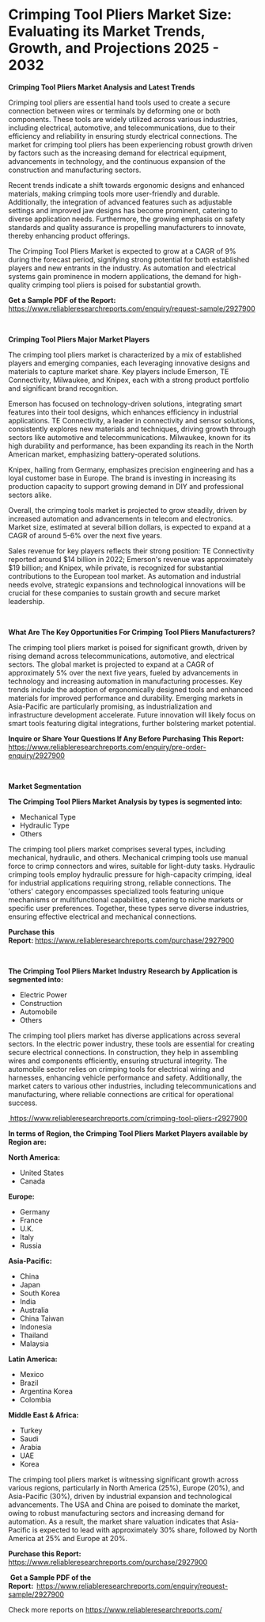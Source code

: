 <p><h1>Crimping Tool Pliers Market Size: Evaluating its Market Trends, Growth, and Projections 2025 - 2032</h1></p><p><strong>Crimping Tool Pliers Market Analysis and Latest Trends</strong></p>
<p><p>Crimping tool pliers are essential hand tools used to create a secure connection between wires or terminals by deforming one or both components. These tools are widely utilized across various industries, including electrical, automotive, and telecommunications, due to their efficiency and reliability in ensuring sturdy electrical connections. The market for crimping tool pliers has been experiencing robust growth driven by factors such as the increasing demand for electrical equipment, advancements in technology, and the continuous expansion of the construction and manufacturing sectors.</p><p>Recent trends indicate a shift towards ergonomic designs and enhanced materials, making crimping tools more user-friendly and durable. Additionally, the integration of advanced features such as adjustable settings and improved jaw designs has become prominent, catering to diverse application needs. Furthermore, the growing emphasis on safety standards and quality assurance is propelling manufacturers to innovate, thereby enhancing product offerings.</p><p>The Crimping Tool Pliers Market is expected to grow at a CAGR of 9% during the forecast period, signifying strong potential for both established players and new entrants in the industry. As automation and electrical systems gain prominence in modern applications, the demand for high-quality crimping tool pliers is poised for substantial growth.</p></p>
<p><strong>Get a Sample PDF of the Report:&nbsp;</strong> <a href="https://www.reliableresearchreports.com/enquiry/request-sample/2927900?utm_campaign=2290&utm_medium=2&utm_source=Github&utm_content=ia&utm_term=12032025&utm_id=crimping-tool-pliers">https://www.reliableresearchreports.com/enquiry/request-sample/2927900</a></p>
<p>&nbsp;</p>
<p><strong>Crimping Tool Pliers Major Market Players</strong></p>
<p><p>The crimping tool pliers market is characterized by a mix of established players and emerging companies, each leveraging innovative designs and materials to capture market share. Key players include Emerson, TE Connectivity, Milwaukee, and Knipex, each with a strong product portfolio and significant brand recognition. </p><p>Emerson has focused on technology-driven solutions, integrating smart features into their tool designs, which enhances efficiency in industrial applications. TE Connectivity, a leader in connectivity and sensor solutions, consistently explores new materials and techniques, driving growth through sectors like automotive and telecommunications. Milwaukee, known for its high durability and performance, has been expanding its reach in the North American market, emphasizing battery-operated solutions.</p><p>Knipex, hailing from Germany, emphasizes precision engineering and has a loyal customer base in Europe. The brand is investing in increasing its production capacity to support growing demand in DIY and professional sectors alike. </p><p>Overall, the crimping tools market is projected to grow steadily, driven by increased automation and advancements in telecom and electronics. Market size, estimated at several billion dollars, is expected to expand at a CAGR of around 5-6% over the next five years.</p><p>Sales revenue for key players reflects their strong position: TE Connectivity reported around $14 billion in 2022; Emerson's revenue was approximately $19 billion; and Knipex, while private, is recognized for substantial contributions to the European tool market. As automation and industrial needs evolve, strategic expansions and technological innovations will be crucial for these companies to sustain growth and secure market leadership.</p></p>
<p>&nbsp;</p>
<p><strong>What Are The Key Opportunities For Crimping Tool Pliers Manufacturers?</strong></p>
<p><p>The crimping tool pliers market is poised for significant growth, driven by rising demand across telecommunications, automotive, and electrical sectors. The global market is projected to expand at a CAGR of approximately 5% over the next five years, fueled by advancements in technology and increasing automation in manufacturing processes. Key trends include the adoption of ergonomically designed tools and enhanced materials for improved performance and durability. Emerging markets in Asia-Pacific are particularly promising, as industrialization and infrastructure development accelerate. Future innovation will likely focus on smart tools featuring digital integrations, further bolstering market potential.</p></p>
<p><strong>Inquire or Share Your Questions If Any Before Purchasing This Report:</strong> <a href="https://www.reliableresearchreports.com/enquiry/pre-order-enquiry/2927900?utm_campaign=2290&utm_medium=2&utm_source=Github&utm_content=ia&utm_term=12032025&utm_id=crimping-tool-pliers">https://www.reliableresearchreports.com/enquiry/pre-order-enquiry/2927900</a></p>
<p>&nbsp;</p>
<p><strong>Market Segmentation</strong></p>
<p><strong>The Crimping Tool Pliers Market Analysis by types is segmented into:</strong></p>
<p><ul><li>Mechanical Type</li><li>Hydraulic Type</li><li>Others</li></ul></p>
<p><p>The crimping tool pliers market comprises several types, including mechanical, hydraulic, and others. Mechanical crimping tools use manual force to crimp connectors and wires, suitable for light-duty tasks. Hydraulic crimping tools employ hydraulic pressure for high-capacity crimping, ideal for industrial applications requiring strong, reliable connections. The 'others' category encompasses specialized tools featuring unique mechanisms or multifunctional capabilities, catering to niche markets or specific user preferences. Together, these types serve diverse industries, ensuring effective electrical and mechanical connections.</p></p>
<p><strong>Purchase this Report:&nbsp;</strong><a href="https://www.reliableresearchreports.com/purchase/2927900?utm_campaign=2290&utm_medium=2&utm_source=Github&utm_content=ia&utm_term=12032025&utm_id=crimping-tool-pliers">https://www.reliableresearchreports.com/purchase/2927900</a></p>
<p>&nbsp;</p>
<p><strong>The Crimping Tool Pliers Market Industry Research by Application is segmented into:</strong></p>
<p><ul><li>Electric Power</li><li>Construction</li><li>Automobile</li><li>Others</li></ul></p>
<p><p>The crimping tool pliers market has diverse applications across several sectors. In the electric power industry, these tools are essential for creating secure electrical connections. In construction, they help in assembling wires and components efficiently, ensuring structural integrity. The automobile sector relies on crimping tools for electrical wiring and harnesses, enhancing vehicle performance and safety. Additionally, the market caters to various other industries, including telecommunications and manufacturing, where reliable connections are critical for operational success.</p></p>
<p><a href="https://www.reliableresearchreports.com/crimping-tool-pliers-r2927900?utm_campaign=2290&utm_medium=2&utm_source=Github&utm_content=ia&utm_term=12032025&utm_id=crimping-tool-pliers">&nbsp;https://www.reliableresearchreports.com/crimping-tool-pliers-r2927900</a></p>
<p><strong>In terms of Region, the Crimping Tool Pliers Market Players available by Region are:</strong></p>
<p>
    <p> <strong> North America: </strong>
        <ul>
            <li>United States</li>
            <li>Canada</li>
        </ul>
        </p> 
    <p> <strong> Europe: </strong>
        <ul>
            <li>Germany</li>
            <li>France</li>
            <li>U.K.</li>
            <li>Italy</li>
            <li>Russia</li>
        </ul>
        </p> 
    <p> <strong> Asia-Pacific: </strong>
        <ul>
            <li>China</li>
            <li>Japan</li>
            <li>South Korea</li>
            <li>India</li>
            <li>Australia</li>
            <li>China Taiwan</li>
            <li>Indonesia</li>
            <li>Thailand</li>
            <li>Malaysia</li>
        </ul>
        </p> 
    <p> <strong> Latin America: </strong>
        <ul>
            <li>Mexico</li>
            <li>Brazil</li>
            <li>Argentina Korea</li>
            <li>Colombia</li>
        </ul>
        </p> 
    <p> <strong> Middle East & Africa: </strong>
        <ul>
            <li>Turkey</li>
            <li>Saudi</li>
            <li>Arabia</li>
            <li>UAE</li>
            <li>Korea</li>
        </ul>
    </p>
    </p>
<p><p>The crimping tool pliers market is witnessing significant growth across various regions, particularly in North America (25%), Europe (20%), and Asia-Pacific (30%), driven by industrial expansion and technological advancements. The USA and China are poised to dominate the market, owing to robust manufacturing sectors and increasing demand for automation. As a result, the market share valuation indicates that Asia-Pacific is expected to lead with approximately 30% share, followed by North America at 25% and Europe at 20%.</p></p>
<p><strong>Purchase this Report: </strong><a href="https://www.reliableresearchreports.com/purchase/2927900?utm_campaign=2290&utm_medium=2&utm_source=Github&utm_content=ia&utm_term=12032025&utm_id=crimping-tool-pliers">https://www.reliableresearchreports.com/purchase/2927900</a></p>
<p>&nbsp;<strong>Get a Sample PDF of the Report:&nbsp;&nbsp;</strong><a href="https://www.reliableresearchreports.com/enquiry/request-sample/2927900?utm_campaign=2290&utm_medium=2&utm_source=Github&utm_content=ia&utm_term=12032025&utm_id=crimping-tool-pliers">https://www.reliableresearchreports.com/enquiry/request-sample/2927900</a></p>
<p><strong></strong></p>
<p>Check more reports on <a href="https://www.reliableresearchreports.com/?utm_campaign=2290&utm_medium=2&utm_source=Github&utm_content=ia&utm_term=12032025&utm_id=crimping-tool-pliers">https://www.reliableresearchreports.com/</a></p>